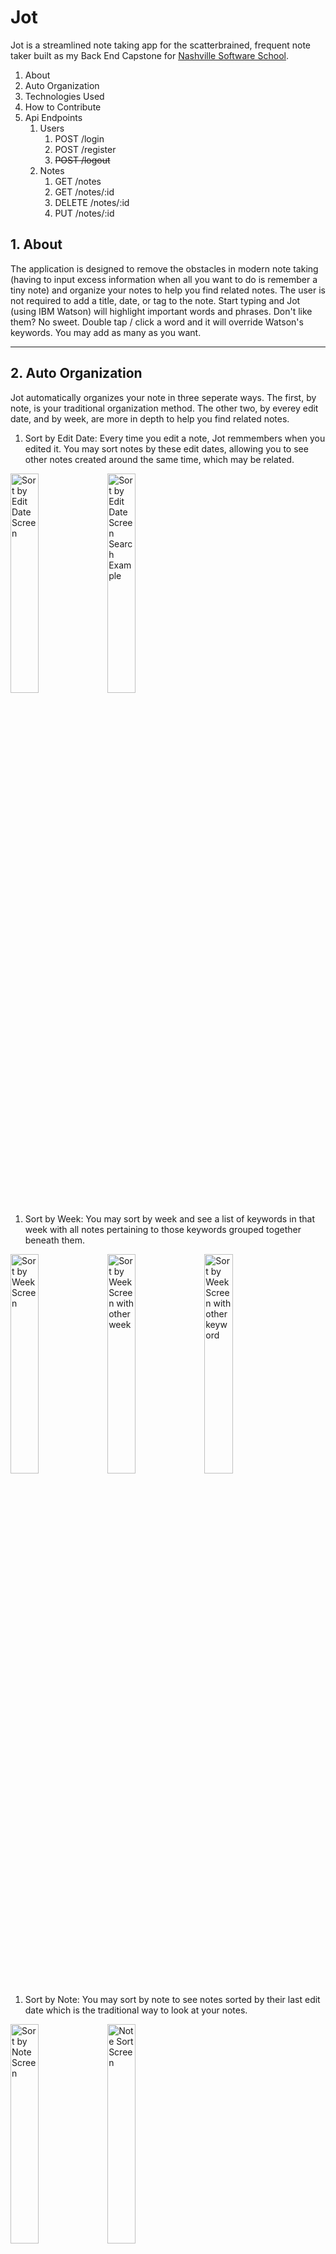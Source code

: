 # Jot


Jot is a streamlined note taking app for the scatterbrained, frequent note taker built as my Back End Capstone for [Nashville Software School](http://nashvillesoftwareschool.com/).  

1. About
1. Auto Organization
1. Technologies Used
1. How to Contribute
1. Api Endpoints
    1. Users
        1. POST /login
        1. POST /register
        1. ~~POST /logout~~
    1. Notes
        1. GET /notes
        1. GET /notes/:id
        1. DELETE /notes/:id
        1. PUT /notes/:id
## 1.  About
The application is designed to remove the obstacles  in modern note taking (having to input excess information when all you want to do is remember a tiny note) and organize your notes to help you find related notes.  The user is not required to add a title, date, or tag to the note.  Start typing and Jot (using IBM Watson) will highlight important words and phrases.  Don't like them? No sweet.  Double tap / click a word and it will override Watson's keywords.  You may add as many as you want.

___

## 2. Auto Organization 
Jot automatically organizes your note in three seperate ways.  The first, by note, is your traditional organization method.  The other two, by everey edit date, and by week, are more in depth to help you find related notes.

1. Sort by Edit Date: Every time you edit a note, Jot remmembers when you edited it.  You may sort notes by these edit dates, allowing you to see other notes created around the same time, which may be related.

<img src="https://i.imgur.com/tzgudmx.png" alt="Sort by Edit Date Screen" style="width: 30%;"/>
<img src="https://i.imgur.com/kIJVJPS.png" alt="Sort by Edit Date Screen Search Example" style="width: 30%;"/>

1. Sort by Week: You may sort by week and see a list of keywords in that week with all notes pertaining to those keywords grouped together beneath them.

<img src="https://i.imgur.com/c9YKVY8.png" alt="Sort by Week Screen" style="width: 30%;"/>
<img src="https://i.imgur.com/M1SHaJr.png" alt="Sort by Week Screen with other week" style="width: 30%;"/>
<img src="https://i.imgur.com/saLp5tP.png" alt="Sort by Week Screen with other keyword" style="width: 30%;"/>

1. Sort by Note: You may sort by note to see notes sorted by their last edit date which is the traditional way to look at your notes.

<img src="https://i.imgur.com/nJ0CSGc.png" alt="Sort by Note Screen" style="width: 30%;"/>
<img src="https://i.imgur.com/2Uts5qp.png" alt="Note Sort Screen" style="width: 30%;"/>

___

## 3. Sleek Design
When you load Jot after logging in, Jot defaults to the note taking page with your cursor already in the textbox to allow you to start typing without any hinderance.  If you have logged in previously, it automatically will remember you giving you the quickest route to jotting down a thought.

<img src="https://i.imgur.com/OLjI5um.png" alt="Note Taking Screen" style="width: 30%;"/>
<img src="https://i.imgur.com/TtIDbtm.png" alt="Note Taking Screen" style="width: 30%;"/>

___

## 4. Easy on The Eyes
Jot is designed with an easy-going user interface and a desire to clutter the user's life as little as possible.  With each user's visual needs varying slightly, on top of the default simple styling, the user can change the font style and size, and how Jot highlights keywords.

<img src="https://i.imgur.com/UI8t3CP.png" alt="Option Screen" style="width: 30%;"/>
<img src="https://i.imgur.com/VRmsF7b.png" alt="Option Screen with Droopdown" style="width: 30%;"/>

___

## 5. Technologies Used
1. React / Redux
1. Material UI
1. Sequelize
1. PostgreSQL
1. Axios
1. Watson Natural Language Understanding
1. Passport (with JSON Web Tokens)
1. Bcrypt

___

## 6. How to Contribute
1. Fork the project to your GitHub
1. Clone the project
1. Create `server/config/watsonConfig.js`
1.  Provide your own credentials in it in the below pattern

```
module.exports = {
  "username": "[your username]",
  "password": "[your password]",
  "version": '[your version]',
  "url": 'https://gateway.watsonplatform.net/natural-language-understanding/api/'
};
```

1. Create a new PostgreSQL database.
1. Create the file  `/sequelize/config/config.json`. 
1. In that file, provide the credentials to the PostgreSQL database you made.

```
{
  "development": {
    "username": "Tim",
    "password": "postgres",
    "database": "jot",
    "host": "127.0.0.1",
    "dialect": "postgres"
  },
  "test": {
    "username": "Tim",
    "password": "postgres",
    "database": "jot",
    "host": "127.0.0.1",
    "dialect": "postgres"
  },
  "production": {
    "username": "Tim",
    "password": "postgres",
    "database": "jot",
    "host": "127.0.0.1",
    "dialect": "postgres"
  }
}
```

1. Run `npm run buildDb`
1. In another window, run `nodemon server/server.js` to start the node server.
1. In the same window, run `npm start` to start the react development server.
1. You're ready to start modifying the project!  Running npm start should open up a browser window.  If not, navigate to `http://localhost:3000/`.

___

## 7. API Endpoints
This api is consumed via the Jot front end and is only meant to be used with Jot.

1. Authorization
1. Users
    1. POST /login
    1. POST /register
    1. ~~POST /logout~~
1. Notes
    1. GET /notes
    1. GET /notes/:id
    1. DELETE /notes/:id
    1. PUT /notes/:id

### 1. Authorization
Endpoints denoted with '*' require you to be logged in require a JSON Web Token Authorization header with a body of `Bearer {your_token}`.
### 2. Users

#### POST /login
##### Example Request Body
If successful, returns the user information and a json web token that when attached to the header of other requests will allow the user to access the endpoints.  See the Authorization section.

```
{
  "email": [your email],
  "password": [your password]
}
```
##### Example return if successful
```
{
    "user": {
        "id": 1,
        "display_name": "Tim",
        "password": "$2a$08$PUYDqcuQWeFO771NSuJHkOmzpjXrvzRW6XaOK9WvFtT9MNxOqmvNi",
        "email": "a@a.com",
        "creation_date": "1970-01-18T15:38:40.916Z",
        "Option": {
            "id": 1,
            "font_size": "small",
            "font_style": "sans-serif",
            "auto_keyword_style": "bold",
            "user_keyword_style": "italic",
            "user_id": 1
        }
    },
    "token": [your json web token]
}
```
#### POST /register
Registers a new user, and if successful, returns the new user's information and web token to be used as their future authentication.
###### Example Request Body
```
{
	"email": "a@dd.com",
	"password": "password123",
	"display_name": "Joe",
	"confirm": "password123"
}
```
##### Example Return Body
```
{
    "user": {
        "id": 3,
        "display_name": "Joe",
        "email": "a@dd.com",
        "creation_date": "2018-05-17T19:25:15.635Z",
        "Option": {
            "id": 3,
            "font_size": "small",
            "font_style": "sans-serif",
            "auto_keyword_style": "italic",
            "user_keyword_style": "bold",
            "user_id": 3
        }
    },
    "token": [your json web token]
}
```
#### POST /logout
Depricated.

#### * GET /currentUser
Returns the user's basic information and their options.
##### Example return if successful
```
{
    "id": 1,
    "display_name": "Tim",
    "email": "a@a.com",
    "creation_date": "1970-01-18T15:38:40.916Z",
    "Option": {
        "font_size": "small",
        "font_style": "sans-serif",
        "auto_keyword_style": "italic",
        "user_keyword_style": "bold"
    }
}
```
#### * PATCH /currentUser
Updates the user's settings.  One or all four options may be sent in a patch.
##### Example Request Body
```
{
    "font_size": "small",
    "font_style": "sans-serif",
    "auto_keyword_style": "italic",
    "user_keyword_style": "bold"
}
```

##### Example return if successful
```
{
    "id": 1,
    "display_name": "Tim",
    "email": "a@a.com",
    "creation_date": "1970-01-18T15:38:40.916Z",
    "Option": {
       [ "font_size": "small",
        "font_style": "sans-serif",
        "auto_keyword_style": "bold",
        "user_keyword_style": "italic"]
    }
}
```
___
### 3. Notes
#### * GET /notes/
Returns all given user's notes with all keywords and each note's most recent edit date.

To group by keywords by week add `?weekView=true`  
To sort by all edit dates add `?dateView=true`
##### Example return if successful
```
[
  {
    "id": 1,
    "text": "This is an example note.",
    "user_id": 1,
    "Keywords": [
      {
        "id": 1,
        "keyword": "example",
        "user_selected": true,
        "note_id": 1
      },
      {
        "id": 2,
        "keyword": "note",
        "user_selected": true,
        "note_id": 1
      }
    ],
    "Note_Dates": [
      {
        "id": 1,
        "edit_date": "2018-04-30T21:27:14.209Z",
        "note_id": 1
      }
    ]
  }
]
```
#### * GET /notes/:id 
Returns given note with all keywords and its most recent edit date.
##### Example return if successful
```
[
  {
    "id": 1,
    "text": "This is an example note.",
    "user_id": 1,
    "Keywords": [
      {
        "id": 1,
        "keyword": "example",
        "user_selected": true,
        "note_id": 1
      },
      {
        "id": 2,
        "keyword": "note",
        "user_selected": true,
        "note_id": 1
      }
    ],
    "Note_Dates": [
      {
        "id": 1,
        "edit_date": "2018-04-30T21:27:14.209Z",
        "note_id": 1
      }
    ]
  }
]
```
#### * DELETE /notes/:id
Deletes the specified note.  Returns the number of rows deleted.  If none were deleted, 0 is returned.
##### Example return if successful
```
1
```

#### * PUT /notes/:id
Creates or edits the note at the given id, escaping single quotes in the note; creates the keywords from the keyword array, or if no keyword array is sent, it uses IBM Watson to generate them; and finally adds a new date_edit entry if it has not been edited within the last 24 hours.
##### Example Request Body
```
{
  "text": "This is a note",
  "keywords": ['this', 'note']
}
```

Returns 200 if successful.
___